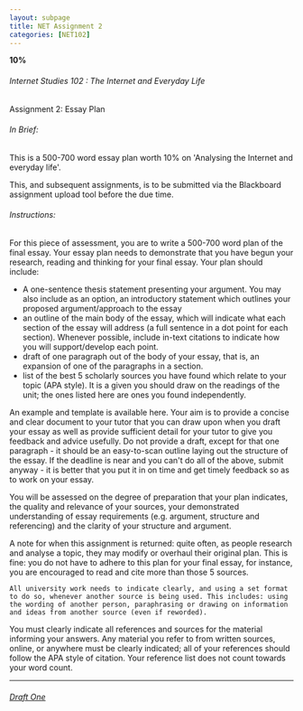 ```yaml
---
layout: subpage
title: NET Assignment 2
categories: [NET102]
---
```

**10%**

###### Internet Studies 102 : The Internet and Everyday Life
  
Assignment 2: Essay Plan

###### In Brief:

This is a 500-700 word essay plan worth 10% on 'Analysing the Internet and everyday life'.

This, and subsequent assignments, is to be submitted via the Blackboard assignment upload tool before the due time.

###### Instructions:

For this piece of assessment, you are to write a 500-700 word plan of the final essay.
 Your essay plan needs to demonstrate that you have begun your research, reading and thinking for your final
 essay. Your plan should include:
- A one-sentence thesis statement presenting your argument. You may also include as an option, an introductory statement which outlines your proposed argument/approach to the essay
- an outline of the main body of the essay, which will indicate what each section of the essay will address (a full sentence in a dot point for each section). Whenever possible, include in-text citations to indicate how you will support/develop each point.
- draft of one paragraph out of the body of your essay, that is, an expansion of one of the paragraphs in a section.
- list of the best 5 scholarly sources you have found which relate to your topic (APA style). It is a given you should draw on the readings of the unit; the ones listed here are ones you found independently.

An example and template is available here. Your aim is to provide a concise and clear document to your tutor that you can draw upon when you draft your essay as well as provide sufficient detail for your tutor to give you feedback and advice usefully. Do not provide a draft, except for that one paragraph - it should be an easy-to-scan outline laying out the structure of the essay. If the deadline is near and you can't do all of the above, submit anyway - it is better that you put it in on time and get timely feedback so as to work on your essay.

You will be assessed on the degree of preparation that your plan indicates, the quality and relevance of your sources, your demonstrated understanding of essay requirements (e.g. argument, structure and referencing) and the clarity of your structure and argument.

A note for when this assignment is returned: quite often, as people research and analyse a topic, they may modify or overhaul their original plan. This is fine: you do not have to adhere to this plan for your final essay, for instance, you are encouraged to read and cite more than those 5 sources.

```
All university work needs to indicate clearly, and using a set format to do so, whenever another source is being used. This includes: using the wording of another person, paraphrasing or drawing on information and ideas from another source (even if reworded).
```

You must clearly indicate all references and sources for the material informing your answers. Any material you refer to from written sources, online, or anywhere must be clearly indicated; all of your references should follow the APA style of citation. Your reference list does not count towards your word count.

---


###### [Draft One](/uni/net102/a2/d1/)
